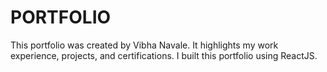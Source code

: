 # PORTFOLIO

This portfolio was created by Vibha Navale. It highlights my work experience, projects, and certifications. I built this portfolio using ReactJS.
